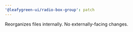 ```yaml
---
'@leafygreen-ui/radio-box-group': patch
---
```


Reorganizes files internally. No externally-facing changes.
